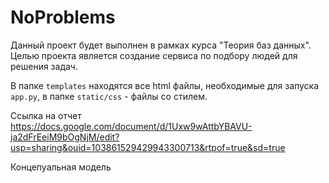# NoProblems
Данный проект будет выполнен в рамках курса "Теория баз данных". Целью проекта является создание сервиса по подбору людей для решения задач.

В папке `templates` находятся все html файлы, необходимые для запуска `app.py`, в папке `static/css` - файлы со стилем.

Ссылка на отчет https://docs.google.com/document/d/1Uxw9wAttbYBAVU-ja2dFrEeiM9bOgNjM/edit?usp=sharing&ouid=103861529429943300713&rtpof=true&sd=true

Концепуальная модель
[](https://github.com/ulvivl/NoProblems/blob/main/img/ERD.png)
